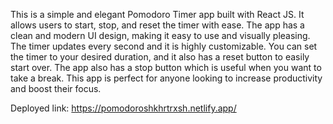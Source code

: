 This is a simple and elegant Pomodoro Timer app built with React JS. It allows users to start, stop, and reset the timer with ease. The app has a clean and modern UI design, making it easy to use and visually pleasing. The timer updates every second and it is highly customizable. You can set the timer to your desired duration, and it also has a reset button to easily start over. The app also has a stop button which is useful when you want to take a break. This app is perfect for anyone looking to increase productivity and boost their focus.

Deployed link: https://pomodoroshkhrtrxsh.netlify.app/
